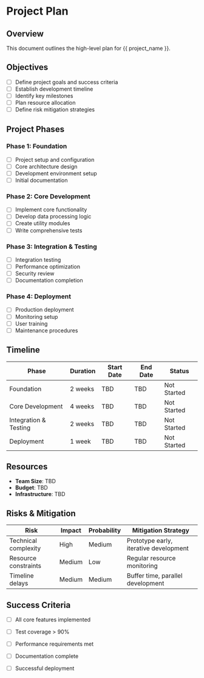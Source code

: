 # Project Plan

## Overview

This document outlines the high-level plan for {{ project_name }}.

## Objectives

- [ ] Define project goals and success criteria
- [ ] Establish development timeline
- [ ] Identify key milestones
- [ ] Plan resource allocation
- [ ] Define risk mitigation strategies

## Project Phases

### Phase 1: Foundation
- [ ] Project setup and configuration
- [ ] Core architecture design
- [ ] Development environment setup
- [ ] Initial documentation

### Phase 2: Core Development
- [ ] Implement core functionality
- [ ] Develop data processing logic
- [ ] Create utility modules
- [ ] Write comprehensive tests

### Phase 3: Integration & Testing
- [ ] Integration testing
- [ ] Performance optimization
- [ ] Security review
- [ ] Documentation completion

### Phase 4: Deployment
- [ ] Production deployment
- [ ] Monitoring setup
- [ ] User training
- [ ] Maintenance procedures

## Timeline

| Phase | Duration | Start Date | End Date | Status |
|-------|----------|------------|----------|--------|
| Foundation | 2 weeks | TBD | TBD | Not Started |
| Core Development | 4 weeks | TBD | TBD | Not Started |
| Integration & Testing | 2 weeks | TBD | TBD | Not Started |
| Deployment | 1 week | TBD | TBD | Not Started |

## Resources

- **Team Size**: TBD
- **Budget**: TBD
- **Infrastructure**: TBD

## Risks & Mitigation

| Risk | Impact | Probability | Mitigation Strategy |
|------|--------|-------------|-------------------|
| Technical complexity | High | Medium | Prototype early, iterative development |
| Resource constraints | Medium | Low | Regular resource monitoring |
| Timeline delays | Medium | Medium | Buffer time, parallel development |

## Success Criteria

- [ ] All core features implemented
- [ ] Test coverage > 90%
- [ ] Performance requirements met
- [ ] Documentation complete
- [ ] Successful deployment

